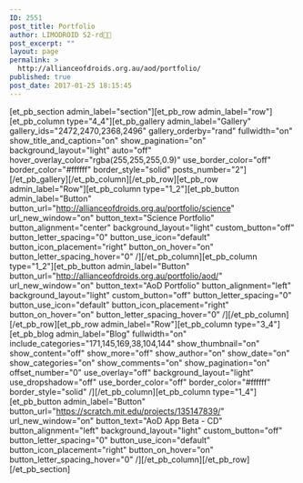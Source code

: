 ```yaml
---
ID: 2551
post_title: Portfolio
author: LIMODROID S2-rd🔭🔬
post_excerpt: ""
layout: page
permalink: >
  http://allianceofdroids.org.au/aod/portfolio/
published: true
post_date: 2017-01-25 18:15:45
---
```

[et_pb_section admin_label="section"][et_pb_row admin_label="row"][et_pb_column type="4_4"][et_pb_gallery admin_label="Gallery" gallery_ids="2472,2470,2368,2496" gallery_orderby="rand" fullwidth="on" show_title_and_caption="on" show_pagination="on" background_layout="light" auto="off" hover_overlay_color="rgba(255,255,255,0.9)" use_border_color="off" border_color="#ffffff" border_style="solid" posts_number="2"] [/et_pb_gallery][/et_pb_column][/et_pb_row][et_pb_row admin_label="Row"][et_pb_column type="1_2"][et_pb_button admin_label="Button" button_url="http://allianceofdroids.org.au/portfolio/science" url_new_window="on" button_text="Science Portfolio" button_alignment="center" background_layout="light" custom_button="off" button_letter_spacing="0" button_use_icon="default" button_icon_placement="right" button_on_hover="on" button_letter_spacing_hover="0" /][/et_pb_column][et_pb_column type="1_2"][et_pb_button admin_label="Button" button_url="http://allianceofdroids.org.au/portfolio/aod/" url_new_window="on" button_text="AoD Portfolio" button_alignment="left" background_layout="light" custom_button="off" button_letter_spacing="0" button_use_icon="default" button_icon_placement="right" button_on_hover="on" button_letter_spacing_hover="0" /][/et_pb_column][/et_pb_row][et_pb_row admin_label="Row"][et_pb_column type="3_4"][et_pb_blog admin_label="Blog" fullwidth="on" include_categories="171,145,169,38,104,144" show_thumbnail="on" show_content="off" show_more="off" show_author="on" show_date="on" show_categories="on" show_comments="on" show_pagination="on" offset_number="0" use_overlay="off" background_layout="light" use_dropshadow="off" use_border_color="off" border_color="#ffffff" border_style="solid" /][/et_pb_column][et_pb_column type="1_4"][et_pb_button admin_label="Button" button_url="https://scratch.mit.edu/projects/135147839/" url_new_window="on" button_text="AoD App Beta - CD" button_alignment="left" background_layout="light" custom_button="off" button_letter_spacing="0" button_use_icon="default" button_icon_placement="right" button_on_hover="on" button_letter_spacing_hover="0" /][/et_pb_column][/et_pb_row][/et_pb_section]